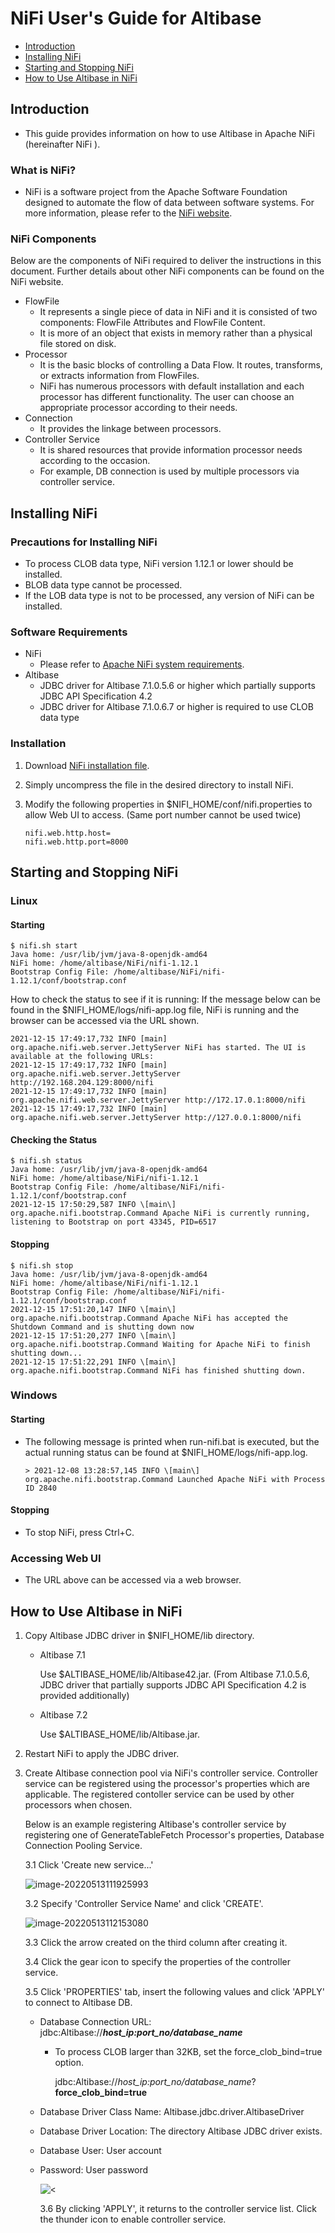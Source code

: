 # NiFi User's Guide for Altibase

- [Introduction](#introduction)
- [Installing NiFi](#installing-nifi)
- [Starting and Stopping NiFi](#starting-and-stopping-nifi)
- [How to Use Altibase in NiFi](#how-to-use-altibase-in-nifi)



## Introduction

- This guide provides information on how to use Altibase in Apache NiFi (hereinafter NiFi ).

### What is NiFi?

- NiFi is a software project from the Apache Software Foundation designed to automate the flow of data between software systems. For more information, please refer to the [NiFi website](https://nifi.apache.org/).

### NiFi Components

Below are the components of NiFi required to deliver the instructions in this document. Further details about other NiFi components can be found on the NiFi website.

- FlowFile
  - It represents a single piece of data in NiFi and it is consisted of two components: FlowFile Attributes and FlowFile Content.
  - It is more of an object that exists in memory rather than a physical file stored on disk.
- Processor
  - It is the basic blocks of controlling a Data Flow. It routes, transforms, or extracts information from FlowFiles.
  - NiFi has numerous processors with default installation and each processor has different functionality. The user can choose an appropriate processor according to their needs.
- Connection
  - It provides the linkage between processors.
- Controller Service
  - It is shared resources that provide information processor needs according to the occasion.
  - For example, DB connection is used by multiple processors via controller service.

## Installing NiFi

### Precautions for Installing NiFi

- To process CLOB data type, NiFi version 1.12.1 or lower should be installed.
- BLOB data type cannot be processed.
- If the LOB data type is not to be processed, any version of NiFi can be installed.

### Software Requirements

- NiFi
  - Please refer to [Apache NiFi system requirements](https://nifi.apache.org/docs/nifi-docs/html/administration-guide.html#system_requirements).
- Altibase
  - JDBC driver for Altibase 7.1.0.5.6 or higher which partially supports JDBC API Specification 4.2
  - JDBC driver for Altibase 7.1.0.6.7 or higher is required to use CLOB data type

### Installation

1. Download [NiFi installation file](https://nifi.apache.org/download.html).

2. Simply uncompress the file in the desired directory to install NiFi.

3. Modify the following properties in $NIFI_HOME/conf/nifi.properties to allow Web UI to access. (Same port number cannot be used twice)

   ```
   nifi.web.http.host=
   nifi.web.http.port=8000
   ```

## Starting and Stopping NiFi 

### Linux

#### Starting

```
$ nifi.sh start
Java home: /usr/lib/jvm/java-8-openjdk-amd64
NiFi home: /home/altibase/NiFi/nifi-1.12.1
Bootstrap Config File: /home/altibase/NiFi/nifi-1.12.1/conf/bootstrap.conf
```

How to check the status to see if it is running: If the message below can be found in the $NIFI_HOME/logs/nifi-app.log file, NiFi is running and the browser can be accessed via the URL shown.

```
2021-12-15 17:49:17,732 INFO [main] org.apache.nifi.web.server.JettyServer NiFi has started. The UI is available at the following URLs:
2021-12-15 17:49:17,732 INFO [main] org.apache.nifi.web.server.JettyServer http://192.168.204.129:8000/nifi
2021-12-15 17:49:17,732 INFO [main] org.apache.nifi.web.server.JettyServer http://172.17.0.1:8000/nifi
2021-12-15 17:49:17,732 INFO [main] org.apache.nifi.web.server.JettyServer http://127.0.0.1:8000/nifi
```

#### Checking the Status

```
$ nifi.sh status
Java home: /usr/lib/jvm/java-8-openjdk-amd64
NiFi home: /home/altibase/NiFi/nifi-1.12.1
Bootstrap Config File: /home/altibase/NiFi/nifi-1.12.1/conf/bootstrap.conf
2021-12-15 17:50:29,587 INFO \[main\] org.apache.nifi.bootstrap.Command Apache NiFi is currently running, listening to Bootstrap on port 43345, PID=6517
```

#### Stopping

```
$ nifi.sh stop
Java home: /usr/lib/jvm/java-8-openjdk-amd64
NiFi home: /home/altibase/NiFi/nifi-1.12.1
Bootstrap Config File: /home/altibase/NiFi/nifi-1.12.1/conf/bootstrap.conf
2021-12-15 17:51:20,147 INFO \[main\] org.apache.nifi.bootstrap.Command Apache NiFi has accepted the Shutdown Command and is shutting down now
2021-12-15 17:51:20,277 INFO \[main\] org.apache.nifi.bootstrap.Command Waiting for Apache NiFi to finish shutting down...
2021-12-15 17:51:22,291 INFO \[main\] org.apache.nifi.bootstrap.Command NiFi has finished shutting down.
```

### Windows

#### Starting

- The following message is printed when run-nifi.bat is executed, but the actual running status can be found at $NIFI_HOME/logs/nifi-app.log.

  ```
  > 2021-12-08 13:28:57,145 INFO \[main\] org.apache.nifi.bootstrap.Command Launched Apache NiFi with Process ID 2840
  ```

#### Stopping

- To stop NiFi, press Ctrl+C.

### Accessing Web UI

- The URL above can be accessed via a web browser.

## How to Use Altibase in NiFi

1. Copy Altibase JDBC driver in $NIFI_HOME/lib directory.

   - Altibase 7.1

     Use $ALTIBASE_HOME/lib/Altibase42.jar. (From Altibase 7.1.0.5.6, JDBC driver that partially supports JDBC API Specification 4.2 is provided additionally)

   - Altibase 7.2

     Use $ALTIBASE_HOME/lib/Altibase.jar.

2. Restart NiFi to apply the JDBC driver.

3. Create Altibase connection pool via NiFi's controller service. Controller service can be registered using the processor's properties which are applicable. The registered contoller service can be used by other processors when chosen.

   Below is an example registering Altibase's controller service by registering one of GenerateTableFetch Processor's properties, Database Connection Pooling Service.

   3.1 Click 'Create new service...'

   ![image-20220513111925993](/Images/NiFi/GenerateTableFetch.png)

   3.2 Specify 'Controller Service Name' and click 'CREATE'.

   ![image-20220513112153080](/Images/NiFi/AddControllerService.png)

   3.3 Click the arrow created on the third column after creating it.

   3.4 Click the gear icon to specify the properties of the controller service.

   3.5 Click 'PROPERTIES' tab, insert the following values and click 'APPLY' to connect to Altibase DB.

   - Database Connection URL: jdbc:Altibase://***host_ip:port_no/database_name***

     - To process CLOB larger than 32KB, set the force_clob_bind=true option.

       jdbc:Altibase://*host_ip:port_no/database_name*?**force_clob_bind=true**

   - Database Driver Class Name: Altibase.jdbc.driver.AltibaseDriver

   - Database Driver Location: The directory Altibase JDBC driver exists.

   - Database User: User account

   - Password: User password

     ![<](Images/NiFi/ConfigureControllerService.png)

     3.6 By clicking 'APPLY', it returns to the controller service list. Click the thunder icon to enable controller service.